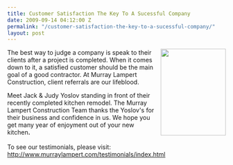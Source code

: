 ```yaml
---
title: Customer Satisfaction The Key To A Sucessful Company
date: 2009-09-14 04:12:00 Z
permalink: "/customer-satisfaction-the-key-to-a-sucessful-company/"
layout: post
---
```


<a href="http://1.bp.blogspot.com/_7AGTcxqqYm8/SqroTlxO-TI/AAAAAAAAADA/NYdehmfoTLY/s1600-h/Yoslov2_W.jpg"><img id="BLOGGER_PHOTO_ID_5380368128101251378" style="margin: 0px 0px 10px 10px; width: 150px; float: right; height: 200px; cursor: hand;" src="http://1.bp.blogspot.com/_7AGTcxqqYm8/SqroTlxO-TI/AAAAAAAAADA/NYdehmfoTLY/s200/Yoslov2_W.jpg" alt="" border="0" /></a>The best way to judge a company is speak to their clients after a project is completed. When it comes down to it, a satisfied <span id="SPELLING_ERROR_0" class="blsp-spelling-corrected">customer</span> should be the main goal of a good contractor. At Murray <span id="SPELLING_ERROR_1" class="blsp-spelling-error">Lampert</span> Construction, client referrals are our lifeblood.
<div>Meet Jack &amp; Judy <span id="SPELLING_ERROR_2" class="blsp-spelling-error">Yoslov</span> standing in front of their recently completed kitchen remodel. The Murray <span id="SPELLING_ERROR_3" class="blsp-spelling-error">Lampert</span> Construction Team thanks the <span id="SPELLING_ERROR_4" class="blsp-spelling-error">Yoslov's</span> for their business and confidence in us. We hope you get many year of enjoyment out of your new kitchen<strong>. </strong></div>
<div><strong> </strong></div>
<div>To see our testimonials, please visit:</div>
<div><a href="http://www.murraylampert.com/testimonials/index.html">http://www.murraylampert.com/testimonials/index.html</a></div>
<div><strong><span style="font-size: 85%;"><span style="font-size: 100%;"> </span></span></strong></div>
<div><span style="font-size: 85%;"><strong><span style="font-family: Times New Roman;"> </span></strong>
<strong> </strong></span></div>
<div>
<div></div>
&nbsp;

</div>
